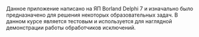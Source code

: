 Данное приложение написано на ЯП Borland Delphi 7 и изначально было предназначено для решения некоторых образовательных задач. В данном курсе является тестовым и используется для наглядной демонстрации работы обработчиков исключений.
